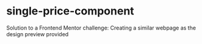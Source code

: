 # single-price-component
Solution to a Frontend Mentor challenge: Creating a similar webpage as the design preview provided
